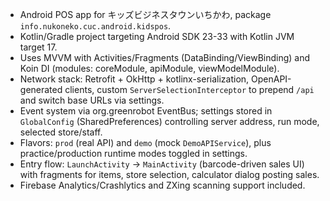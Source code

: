 - Android POS app for キッズビジネスタウンいちかわ, package `info.nukoneko.cuc.android.kidspos`.
- Kotlin/Gradle project targeting Android SDK 23-33 with Kotlin JVM target 17.
- Uses MVVM with Activities/Fragments (DataBinding/ViewBinding) and Koin DI (modules: coreModule, apiModule, viewModelModule).
- Network stack: Retrofit + OkHttp + kotlinx-serialization, OpenAPI-generated clients, custom `ServerSelectionInterceptor` to prepend `/api` and switch base URLs via settings.
- Event system via org.greenrobot EventBus; settings stored in `GlobalConfig` (SharedPreferences) controlling server address, run mode, selected store/staff.
- Flavors: `prod` (real API) and `demo` (mock `DemoAPIService`), plus practice/production runtime modes toggled in settings.
- Entry flow: `LaunchActivity` -> `MainActivity` (barcode-driven sales UI) with fragments for items, store selection, calculator dialog posting sales.
- Firebase Analytics/Crashlytics and ZXing scanning support included.